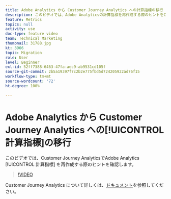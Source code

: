 ```yaml
---
title: Adobe Analytics から Customer Journey Analytics への計算指標の移行
description: このビデオでは、Adobe Analyticsの計算指標を再作成する際のヒントをCustomer Journey Analyticsで確認します。
feature: Metrics
topics: null
activity: use
doc-type: feature video
team: Technical Marketing
thumbnail: 31788.jpg
kt: 3966
topic: Migration
role: User
level: Beginner
exl-id: 52ff7388-6463-47fa-aec9-ab9531cd105f
source-git-commit: 2b5a19397f7c2b2e775fbd5d724205922ad76f15
workflow-type: tm+mt
source-wordcount: '72'
ht-degree: 100%

---
```


# Adobe Analytics から Customer Journey Analytics への[!UICONTROL 計算指標]の移行

このビデオでは、Customer Journey AnalyticsでAdobe Analytics [!UICONTROL 計算指標] を再作成する際のヒントを確認します。

>[!VIDEO](https://video.tv.adobe.com/v/31788/?quality=12)

Customer Journey Analytics について詳しくは、[ドキュメント](https://docs.adobe.com/content/help/ja-JP/analytics-platform/using/cja-landing.html)を参照してください。
